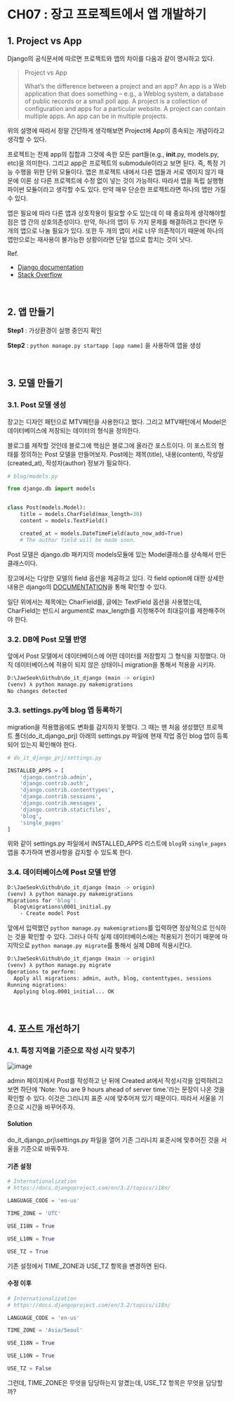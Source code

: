 # CH07 : 장고 프로젝트에서 앱 개발하기

## 1. Project vs App

Django의 공식문서에 따르면 프로젝트와 앱의 차이를 다음과 같이 명시하고 있다.

> Project vs App
>
> What’s the difference between a project and an app? An app is a Web application that does something – e.g., a Weblog system, a database of public records or a small poll app. A project is a collection of configuration and apps for a particular website. A project can contain multiple apps. An app can be in multiple projects.

위의 설명에 따라서 정말 간단하게 생각해보면 Project에 App이 종속되는 개념이라고 생각할 수 있다.

프로젝트는 전체 app의 집합과 그것에 속한 모든 part들(e.g., __init__.py, models.py, etc)을 의미한다. 그리고 app은 프로젝트의 submodule이라고 보면 된다. 즉, 특정 기능 수행을 위한 단위 모듈이다. 앱은 프로젝트 내에서 다른 앱들과 서로 엮이지 않기 때문에 이론 상 다른 프로젝트에 수정 없이 넣는 것이 가능하다. 따라서 앱을 독립 실행형 파이썬 모듈이라고 생각할 수도 있다. 만약 매우 단순한 프로젝트라면 하나의 앱만 가질 수 있다.

앱은 필요에 따라 다른 앱과 상호작용이 필요할 수도 있는데 이 때 중요하게 생각해야할 점은 앱 간의 상호의존성이다. 만약, 하나의 앱이 두 가지 문제를 해결하려고 한다면 두 개의 앱으로 나눌 필요가 있다. 또한 두 개의 앱이 서로 너무 의존적이기 때문에 하나의 앱만으로는 재사용이 불가능한 상황이라면 단일 앱으로 합치는 것이 낫다.

Ref.

* [Django documentation](https://docs.djangoproject.com/ko/3.2/intro/tutorial01/)
* [Stack Overflow](https://stackoverflow.com/questions/19350785/what-s-the-difference-between-a-project-and-an-app-in-django-world)

<br/>

## 2. 앱 만들기

**Step1** : 가상환경이 실행 중인지 확인

**Step2** : `python manage.py startapp [app name]` 을 사용하여 앱을 생성

<br/>

## 3. 모델 만들기

### 3.1. Post 모델 생성

장고는 디자인 패턴으로 MTV패턴을 사용한다고 했다. 그리고 MTV패턴에서 Model은 데이터베이스에 저장되는 데이터의 형식을 정의한다.

블로그를 제작할 것인데 블로그에 핵심은 블로그에 올라간 포스트이다. 이 포스트의 형태를 정의하는 Post 모델을 만들어보자. Post에는 제목(title), 내용(content), 작성일(created_at), 작성자(author) 정보가 필요하다.

```python
# blog/models.py

from django.db import models


class Post(models.Model):
    title = models.CharField(max_length=30)
    content = models.TextField()

    created_at = models.DateTimeField(auto_now_add=True)
    # The author field will be made soon.
```

Post 모델은 django.db 패키지의 models모듈에 있는 Model클래스를 상속해서 만든 클래스이다.

장고에서는 다양한 모델의 field 옵션을 제공하고 있다. 각 field option에 대한 상세한 내용은 django의 [DOCUMENTATION](https://docs.djangoproject.com/en/3.2/ref/models/fields/)을 통해 확인할 수 있다.

일단 위에서는 제목에는 CharField를, 글에는 TextField 옵션을 사용했는데, CharField는 반드시 argument로 max_length를 지정해주어 최대길이를 제한해주어야 한다.

### 3.2. DB에 Post 모델 반영

앞에서 Post 모델에서 데이터베이스에 어떤 데이터를 저장할지 그 형식을 지정했다. 아직 데이터베이스에 적용이 되지 않은 상태이니 migration을 통해서 적용을 시키자.

```bash
D:\JaeSeok\Github\do_it_django (main -> origin)
(venv) λ python manage.py makemigrations
No changes detected
```

### 3.3. settings.py에 blog 앱 등록하기

migration을 적용했음에도 변화를 감지하지 못했다. 그 때는 맨 처음 생성했던 프로젝트 폴더(do_it_django_prj) 아래의 settings.py 파일에 현재 작업 중인 blog 앱이 등록되어 있는지 확인해야 한다.

```python
# do_it_django_prj/settings.py

INSTALLED_APPS = [
    'django.contrib.admin',
    'django.contrib.auth',
    'django.contrib.contenttypes',
    'django.contrib.sessions',
    'django.contrib.messages',
    'django.contrib.staticfiles',
    'blog',
    'single_pages'
]
```

위와 같이 settings.py 파일에서 INSTALLED_APPS 리스트에 `blog`와 `single_pages`앱을 추가하여 변경사항을 감지할 수 있도록 한다.

### 3.4. 데이터베이스에 Post 모델 반영

```bash
D:\JaeSeok\Github\do_it_django (main -> origin)
(venv) λ python manage.py makemigrations
Migrations for 'blog':
  blog\migrations\0001_initial.py
    - Create model Post
```

앞에서 입력했던 `python manage.py makemigrations`를 입력하면 정상적으로 인식하는 것을 확인할 수 있다. 그러나 아직 실제 데이터베이스에는 적용되기 전이기 때문에 마지막으로 `python manage.py migrate`를 통해서 실제 DB에 적용시킨다.

```bash
D:\JaeSeok\Github\do_it_django (main -> origin)
(venv) λ python manage.py migrate
Operations to perform:
  Apply all migrations: admin, auth, blog, contenttypes, sessions
Running migrations:
  Applying blog.0001_initial... OK
```

<br/>

## 4. 포스트 개선하기

### 4.1. 특정 지역을 기준으로 작성 시각 맞추기

![image](https://user-images.githubusercontent.com/27791880/126892380-31769ecd-6c8e-4d1d-a582-9ea888e90eae.png)

admin 페이지에서 Post를 작성하고 난 뒤에 Created at에서 작성시각을 입력하려고 보면 하단에 'Note: You are 9 hours ahead of server time.'라는 문장이 나온 것을 확인할 수 있다. 이것은 그리니치 표준 시에 맞추어져 있기 때문이다. 따라서 서울을 기준으로 시간을 바꾸어주자.

#### Solution

do_it_django_prj\settings.py 파일을 열어 기존 그리니치 표준시에 맞추어진 것을 서울을 기준으로 바꿔주자.

#### 기존 설정

```python
# Internationalization
# https://docs.djangoproject.com/en/3.2/topics/i18n/

LANGUAGE_CODE = 'en-us'

TIME_ZONE = 'UTC'

USE_I18N = True

USE_L10N = True

USE_TZ = True
```

기존 설정에서 TIME_ZONE과 USE_TZ 항목을 변경하면 된다.

#### 수정 이후

```python
# Internationalization
# https://docs.djangoproject.com/en/3.2/topics/i18n/

LANGUAGE_CODE = 'en-us'

TIME_ZONE = 'Asia/Seoul'

USE_I18N = True

USE_L10N = True

USE_TZ = False
```

그런데, TIME_ZONE은 무엇을 담당하는지 알곘는데, USE_TZ 항목은 무엇을 담당할까?

